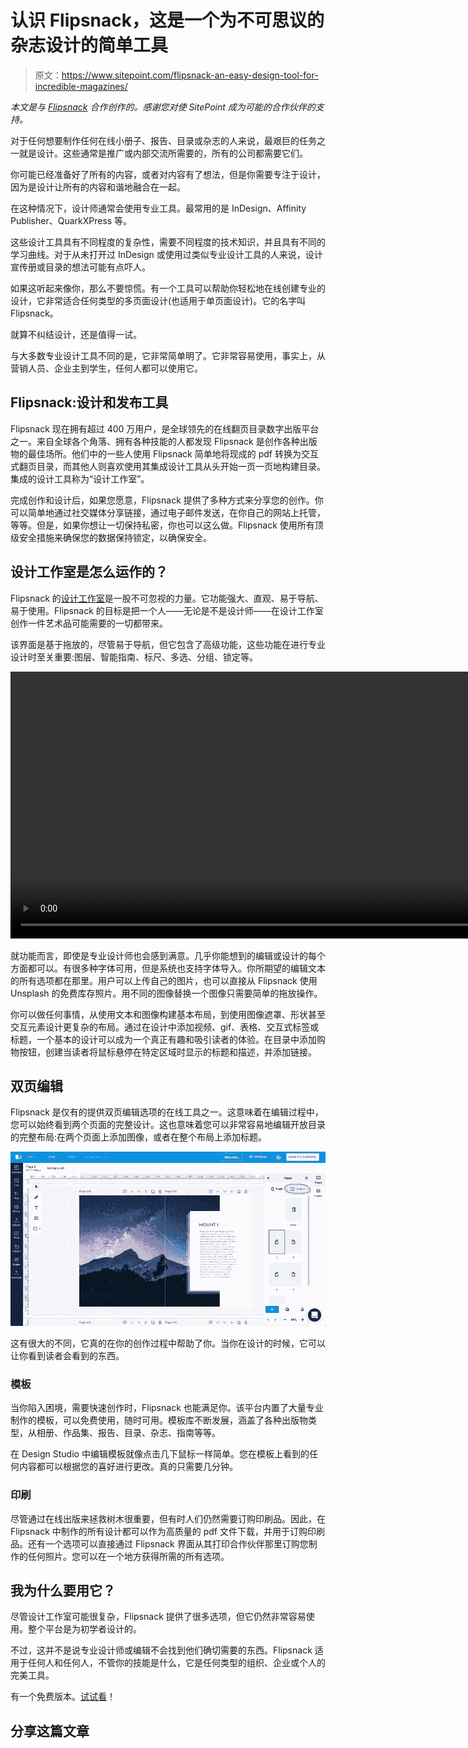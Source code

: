 # 认识 Flipsnack，这是一个为不可思议的杂志设计的简单工具

> 原文：<https://www.sitepoint.com/flipsnack-an-easy-design-tool-for-incredible-magazines/>

*本文是与 [Flipsnack](https://www.flipsnack.com/?utm_source=sitepoint&utm_medium=referral&utm_campaign=DesignStudio) 合作创作的。感谢您对使 SitePoint 成为可能的合作伙伴的支持。*

对于任何想要制作任何在线小册子、报告、目录或杂志的人来说，最艰巨的任务之一就是设计。这些通常是推广或内部交流所需要的，所有的公司都需要它们。

你可能已经准备好了所有的内容，或者对内容有了想法，但是你需要专注于设计，因为是设计让所有的内容和谐地融合在一起。

在这种情况下，设计师通常会使用专业工具。最常用的是 InDesign、Affinity Publisher、QuarkXPress 等。

这些设计工具具有不同程度的复杂性，需要不同程度的技术知识，并且具有不同的学习曲线。对于从未打开过 InDesign 或使用过类似专业设计工具的人来说，设计宣传册或目录的想法可能有点吓人。

如果这听起来像你，那么不要惊慌。有一个工具可以帮助你轻松地在线创建专业的设计，它非常适合任何类型的多页面设计(也适用于单页面设计)。它的名字叫 Flipsnack。

就算不纠结设计，还是值得一试。

与大多数专业设计工具不同的是，它非常简单明了。它非常容易使用，事实上，从营销人员、企业主到学生，任何人都可以使用它。

## Flipsnack:设计和发布工具

Flipsnack 现在拥有超过 400 万用户，是全球领先的在线翻页目录数字出版平台之一。来自全球各个角落、拥有各种技能的人都发现 Flipsnack 是创作各种出版物的最佳场所。他们中的一些人使用 Flipsnack 简单地将现成的 pdf 转换为交互式翻页目录，而其他人则喜欢使用其集成设计工具从头开始一页一页地构建目录。集成的设计工具称为“设计工作室”。

完成创作和设计后，如果您愿意，Flipsnack 提供了多种方式来分享您的创作。你可以简单地通过社交媒体分享链接，通过电子邮件发送，在你自己的网站上托管，等等。但是，如果你想让一切保持私密，你也可以这么做。Flipsnack 使用所有顶级安全措施来确保您的数据保持锁定，以确保安全。

## 设计工作室是怎么运作的？

Flipsnack 的[设计工作室](https://www.flipsnack.com/online-design-tool?utm_source=sitepoint&utm_medium=referral&utm_campaign=DesignStudio)是一股不可忽视的力量。它功能强大、直观、易于导航、易于使用。Flipsnack 的目标是把一个人——无论是不是设计师——在设计工作室创作一件艺术品可能需要的一切都带来。

该界面是基于拖放的，尽管易于导航，但它包含了高级功能，这些功能在进行专业设计时至关重要:图层、智能指南、标尺、多选、分组、锁定等。

<video class="wp-video-shortcode" id="video-176566-5" width="1000" height="427" preload="metadata" controls=""><source type="video/mp4" src="https://uploads.sitepoint.com/wp-content/uploads/2020/07/1594085205flipsnack-multiple-align.mp4?_=5">[https://uploads.sitepoint.com/wp-content/uploads/2020/07/1594085205flipsnack-multiple-align.mp4](https://uploads.sitepoint.com/wp-content/uploads/2020/07/1594085205flipsnack-multiple-align.mp4)</video>

就功能而言，即使是专业设计师也会感到满意。几乎你能想到的编辑或设计的每个方面都可以。有很多种字体可用，但是系统也支持字体导入。你所期望的编辑文本的所有选项都在那里。用户可以上传自己的图片，也可以直接从 Flipsnack 使用 Unsplash 的免费库存照片。用不同的图像替换一个图像只需要简单的拖放操作。

你可以做任何事情，从使用文本和图像构建基本布局，到使用图像遮罩、形状甚至交互元素设计更复杂的布局。通过在设计中添加视频、gif、表格、交互式标签或标题，一个基本的设计可以成为一个真正有趣和吸引读者的体验。在目录中添加购物按钮，创建当读者将鼠标悬停在特定区域时显示的标题和描述，并添加链接。

## 双页编辑

Flipsnack 是仅有的提供双页编辑选项的在线工具之一。这意味着在编辑过程中，您可以始终看到两个页面的完整设计。这也意味着您可以非常容易地编辑开放目录的完整布局:在两个页面上添加图像，或者在整个布局上添加标题。

![A double-page layout](img/c68d7a5aa8a5e071f29f21b84f6fdc90.png)

这有很大的不同，它真的在你的创作过程中帮助了你。当你在设计的时候，它可以让你看到读者会看到的东西。

### 模板

当你陷入困境，需要快速创作时，Flipsnack 也能满足你。该平台内置了大量专业制作的模板，可以免费使用，随时可用。模板库不断发展，涵盖了各种出版物类型，从相册、作品集、报告、目录、杂志、指南等等。

在 Design Studio 中编辑模板就像点击几下鼠标一样简单。您在模板上看到的任何内容都可以根据您的喜好进行更改。真的只需要几分钟。

### 印刷

尽管通过在线出版来拯救树木很重要，但有时人们仍然需要订购印刷品。因此，在 Flipsnack 中制作的所有设计都可以作为高质量的 pdf 文件下载，并用于订购印刷品。还有一个选项可以直接通过 Flipsnack 界面从其打印合作伙伴那里订购您制作的任何照片。您可以在一个地方获得所需的所有选项。

## 我为什么要用它？

尽管设计工作室可能很复杂，Flipsnack 提供了很多选项，但它仍然非常容易使用。整个平台是为初学者设计的。

不过，这并不是说专业设计师或编辑不会找到他们确切需要的东西。Flipsnack 适用于任何人和任何人，不管你的技能是什么，它是任何类型的组织、企业或个人的完美工具。

有一个免费版本。[试试看](https://www.flipsnack.com/accounts/sign-up.html?utm_source=sitepoint&utm_medium=referral&utm_campaign=DesignStudio)！

## 分享这篇文章